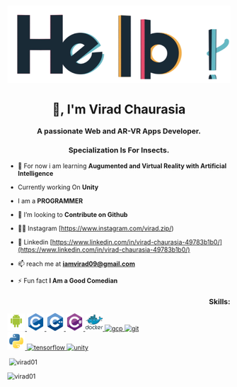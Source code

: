  ![ Alt text](hello.gif) 

<h1 align="center"> 👋, I'm Virad Chaurasia</h1>
<h3 align="center">A passionate Web and AR-VR Apps Developer.</h3>
<h3 align="center">Specialization Is For Insects.</h3>

- 🔭 For now i am learning **Augumented and Virtual Reality with Artificial Intelligence**

- Currently working On **Unity**
- I am  a **PROGRAMMER**

- 👯 I’m looking to **Contribute on Github**

- 👨‍💻 Instagram [https://www.instagram.com/virad.zip/)

- 📝 Linkedin [https://www.linkedin.com/in/virad-chaurasia-49783b1b0/](https://www.linkedin.com/in/virad-chaurasia-49783b1b0/)

- 📫 reach me at **iamvirad09@gmail.com**

- ⚡ Fun fact **I Am a Good Comedian**



<h3 align="right">Skills:</h3>
<p align="left"> <a href="https://developer.android.com" target="_blank"> <img src="https://raw.githubusercontent.com/devicons/devicon/master/icons/android/android-original-wordmark.svg" alt="android" width="40" height="40"/> </a> <a href="https://www.cprogramming.com/" target="_blank"> <img src="https://raw.githubusercontent.com/devicons/devicon/master/icons/c/c-original.svg" alt="c" width="40" height="40"/> </a> <a href="https://www.w3schools.com/cpp/" target="_blank"> <img src="https://raw.githubusercontent.com/devicons/devicon/master/icons/cplusplus/cplusplus-original.svg" alt="cplusplus" width="40" height="40"/> </a> <a href="https://www.w3schools.com/cs/" target="_blank"> <img src="https://raw.githubusercontent.com/devicons/devicon/master/icons/csharp/csharp-original.svg" alt="csharp" width="40" height="40"/> </a> <a href="https://www.docker.com/" target="_blank"> <img src="https://raw.githubusercontent.com/devicons/devicon/master/icons/docker/docker-original-wordmark.svg" alt="docker" width="40" height="40"/> </a> <a href="https://cloud.google.com" target="_blank"> <img src="https://www.vectorlogo.zone/logos/google_cloud/google_cloud-icon.svg" alt="gcp" width="40" height="40"/> </a> <a href="https://git-scm.com/" target="_blank"> <img src="https://www.vectorlogo.zone/logos/git-scm/git-scm-icon.svg" alt="git" width="40" height="40"/> <br> </a> <a href="https://www.python.org" target="_blank"> <img src="https://raw.githubusercontent.com/devicons/devicon/master/icons/python/python-original.svg" alt="python" width="40" height="40"/> </a> <a href="https://www.tensorflow.org" target="_blank"> <img src="https://www.vectorlogo.zone/logos/tensorflow/tensorflow-icon.svg" alt="tensorflow" width="40" height="40"/> </a> <a href="https://unity.com/" target="_blank"> <img src="https://www.vectorlogo.zone/logos/unity3d/unity3d-icon.svg" alt="unity" width="40" height="40"/> </a> </p>


<p>&nbsp;<img align="center" src="https://github-readme-stats.vercel.app/api?username=virad01&show_icons=true&locale=en" alt="virad01" /></p>

<p><img align="center" src="https://github-readme-streak-stats.herokuapp.com/?user=virad01&" alt="virad01" /></p>
